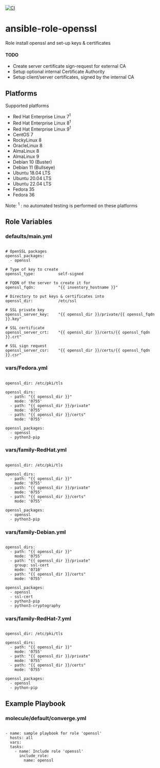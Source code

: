 [![CI](https://github.com/de-it-krachten/ansible-role-openssl/workflows/CI/badge.svg?event=push)](https://github.com/de-it-krachten/ansible-role-openssl/actions?query=workflow%3ACI)


# ansible-role-openssl

Role install openssl and set-up keys & certificates

#### TODO

* Create server certificate sign-request for external CA
* Setup optional internal Certificate Authority
* Setup client/server certificates, signed by the internal CA

## Platforms

Supported platforms

- Red Hat Enterprise Linux 7<sup>1</sup>
- Red Hat Enterprise Linux 8<sup>1</sup>
- Red Hat Enterprise Linux 9<sup>1</sup>
- CentOS 7
- RockyLinux 8
- OracleLinux 8
- AlmaLinux 8
- AlmaLinux 9
- Debian 10 (Buster)
- Debian 11 (Bullseye)
- Ubuntu 18.04 LTS
- Ubuntu 20.04 LTS
- Ubuntu 22.04 LTS
- Fedora 35
- Fedora 36

Note:
<sup>1</sup> : no automated testing is performed on these platforms

## Role Variables
### defaults/main.yml
<pre><code>
# OpenSSL packages
openssl_packages:
  - openssl

# Type of key to create
openssl_type:          self-signed

# FQDN of the server to create it for
openssl_fqdn:          "{{ inventory_hostname }}"

# Directory to put keys & certificates into
openssl_dir:           /etc/ssl

# SSL private key
openssl_server_key:    "{{ openssl_dir }}/private/{{ openssl_fqdn }}.key"

# SSL certificate
openssl_server_crt:    "{{ openssl_dir }}/certs/{{ openssl_fqdn }}.crt"

# SSL sign request
openssl_server_csr:    "{{ openssl_dir }}/certs/{{ openssl_fqdn }}.csr"
</pre></code>

### vars/Fedora.yml
<pre><code>
openssl_dir: /etc/pki/tls

openssl_dirs:
  - path: "{{ openssl_dir }}"
    mode: '0755'
  - path: "{{ openssl_dir }}/private"
    mode: '0755'
  - path: "{{ openssl_dir }}/certs"
    mode: '0755'

openssl_packages:
  - openssl
  - python3-pip
</pre></code>

### vars/family-RedHat.yml
<pre><code>
openssl_dir: /etc/pki/tls

openssl_dirs:
  - path: "{{ openssl_dir }}"
    mode: '0755'
  - path: "{{ openssl_dir }}/private"
    mode: '0755'
  - path: "{{ openssl_dir }}/certs"
    mode: '0755'

openssl_packages:
  - openssl
  - python3-pip
</pre></code>

### vars/family-Debian.yml
<pre><code>
openssl_dirs:
  - path: "{{ openssl_dir }}"
    mode: '0755'
  - path: "{{ openssl_dir }}/private"
    group: ssl-cert
    mode: '0710'
  - path: "{{ openssl_dir }}/certs"
    mode: '0755'

openssl_packages:
  - openssl
  - ssl-cert
  - python3-pip
  - python3-cryptography
</pre></code>

### vars/family-RedHat-7.yml
<pre><code>
openssl_dir: /etc/pki/tls

openssl_dirs:
  - path: "{{ openssl_dir }}"
    mode: '0755'
  - path: "{{ openssl_dir }}/private"
    mode: '0755'
  - path: "{{ openssl_dir }}/certs"
    mode: '0755'

openssl_packages:
  - openssl
  - python-pip
</pre></code>



## Example Playbook
### molecule/default/converge.yml
<pre><code>
- name: sample playbook for role 'openssl'
  hosts: all
  vars:
  tasks:
    - name: Include role 'openssl'
      include_role:
        name: openssl
</pre></code>
